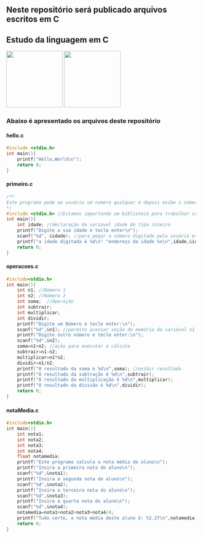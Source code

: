 ## Neste repositório será publicado arquivos escritos em C
## Estudo da linguagem em C

<img src="https://upload.wikimedia.org/wikipedia/commons/thumb/1/18/C_Programming_Language.svg/695px-C_Programming_Language.svg.png" height="150" width="150">

<img src="https://seeklogo.com/images/G/github-logo-5F384D0265-seeklogo.com.png" height="150" width="150">

### Abaixo é apresentado os arquivos deste repositório

#### hello.c


```c
#include <stdio.h>
int main(){
    printf("Hello,World\n");
    return 0;
}
```

#### primeiro.c

```c
/**
Este programa pede ao usuário um numero qualquer e depois exibe o número na tela
*/
#include <stdio.h> //Estamos importando um biblioteca para trabalhar com entrada e saída de dados
int main(){
    int idade; //declaração da variável idade do tipo inteiro 
    printf("Digite a sua idade e tecle enter\n");
    scanf("%d", &idade); //para pegar o número digitado pelo usuário estamos usando o comando scanf e adicionando o valor digitado ao endereço de memória da variável idade. Usamos o e-comercial para refêrenciar o endereço de memória da variável
    printf("a idade digitada é %d\n" "endereço da idade %x\n",idade,&idade);
    return 0;
}
```
#### operacoes.c

```c
#include<stdio.h>
int main(){
    int n1; //Número 1
    int n2; //Número 2
    int soma;  //Operação
    int subtrair;
    int multiplicar;
    int dividir;
    printf("Digite um Número e tecle enter:\n");
    scanf("%d",&n1); //permite acessar seção de memória da variável n1
    printf("Digite outro número e tecle enter:\n");
    scanf("%d",&n2);
    soma=n1+n2; //ação para executar o cálculo
    subtrair=n1-n2; 
    multiplicar=n1*n2; 
    dividir=n1/n2;
    printf("O resultado da soma é %d\n",soma); //exibir resultado
    printf("O resultado da subtração é %d\n",subtrair);
    printf("O resultado da multiplicação é %d\n",multiplicar);
    printf("O resultado da divisão é %d\n",dividir);
    return 0;
}
```
#### notaMedia.c

```c
#include<stdio.h>
int main(){
    int nota1;
    int nota2;
    int nota3;
    int nota4;
    float notamedia;
    printf("Este programa calcula a nota média do aluno\n");
    printf("Insira a primeira nota do aluno\n");
    scanf("%d",&nota1);
    printf("Insira a segunda nota do aluno\n");
    scanf("%d",&nota2);
    printf("Insira a terceira nota do aluno\n");
    scanf("%d",&nota3);
    printf("Insira a quarta nota do aluno\n");
    scanf("%d",&nota4);
    notamedia=nota1+nota2+nota3+nota4/4;
    printf("Tudo certo, a nota média deste aluno é: %2.2f\n",notamedia);
    return 0;
}
```